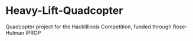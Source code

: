 Heavy-Lift-Quadcopter
=====================

Quadcopter project for the HackIllinois Competition, funded through Rose-Hulman IPROP
